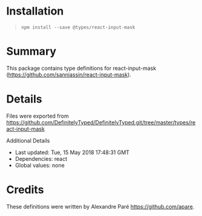 # Installation
> `npm install --save @types/react-input-mask`

# Summary
This package contains type definitions for react-input-mask (https://github.com/sanniassin/react-input-mask).

# Details
Files were exported from https://github.com/DefinitelyTyped/DefinitelyTyped.git/tree/master/types/react-input-mask

Additional Details
 * Last updated: Tue, 15 May 2018 17:48:31 GMT
 * Dependencies: react
 * Global values: none

# Credits
These definitions were written by Alexandre Paré <https://github.com/apare>.
